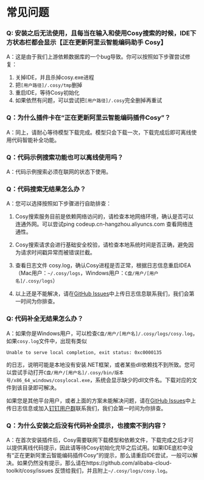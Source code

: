 # 常见问题

### Q: 安装之后无法使用，且每当在输入和使用Cosy搜索的时候，IDE下方状态栏都会显示【正在更新阿里云智能编码助手 Cosy】

A：这是由于我们上游依赖数据库的一个bug导致。你可以按照如下步骤尝试修复：

1. 关掉IDE，并且杀掉cosy.exe进程
2. 把`[用户路径]/.cosy/tmp`删掉
3. 重启IDE，等待Cosy初始化
4. 如果依然有问题，可以尝试把`[用户路径]/.cosy`完全删掉再重试

### Q：为什么插件卡在“正在更新阿里云智能编码插件Cosy”？

A：同上，请耐心等待模型下载完成。模型只会下载一次，下载完成后即可离线使用代码智能补全功能。

### Q：代码示例搜索功能也可以离线使用吗？

A：代码示例搜索必须在联网的状态下使用。

### Q：代码搜索无结果怎么办？

A：您可以选择按照如下步骤进行自助排查：

1. Cosy搜索服务目前是依赖网络访问的，请检查本地网络环境，确认是否可以连通外网。可以尝试ping codeup.cn-hangzhou.aliyuncs.com 查看网络连通性。

2. Cosy搜索请求会进行基础安全校验，请检查本地系统时间是否正确，避免因为请求时间戳异常而被错误拦截。

3. 查看日志文件 cosy.log，确认Cosy进程是否正常，根据日志信息重启IDEA（Mac用户：`~/.cosy/logs`，Windows用户：`C盘/用户/[用户名]/.cosy/logs`）

4. 以上还是不能解决，请在[GitHub Issues](https://github.com/alibaba-cloud-toolkit/cosy/issues)中上传日志信息联系我们，我们会第一时间为你排查。

### Q: 代码补全无结果怎么办？

A：如果你是Windows用户，可以检查`C盘/用户/[用户名]/.cosy/logs/cosy.log`，如果`cosy.log`文件中，出现有类似
```
Unable to serve local completion, exit status: 0xc0000135 
```
的日志，说明可能是本地没有安装.NET框架，或者某些dll依赖找不到所致。您可以尝试手动打开`C盘/用户/[用户名]/.cosy/bin/版本号/x86_64_windows/cosylocal.exe`，系统会显示缺少的dll文件名。下载对应的文件到该目录即可解决。

如果您是其他平台用户，或者上面的方案未能解决问题，请在[GitHub Issues](https://github.com/alibaba-cloud-toolkit/cosy/issues)中上传日志信息或加入[钉钉用户群](https://h5.dingtalk.com/circle/healthCheckin.html?dtaction=os&corpId=dingc5c1c8e7c328ad4e883b3bd722e90a8c&54de2a8c-e74a-4=16c4441b-9a75-4&cbdbhh=qwertyuiop)联系我们，我们会第一时间为你排查。

### Q：为什么安装之后没有代码补全提示，也搜索不到内容？

A：在首次安装插件后，Cosy需要联网下载模型和依赖文件，下载完成之后才可以提供离线代码提示，因此请等待Cosy初始化完毕之后试用。如果IDE底栏中没有“正在更新阿里云智能编码插件Cosy”的提示，那么请重启IDE尝试，一般可以解决。如果仍然没有提示，那么请在https://github.com/alibaba-cloud-toolkit/cosy/issues 反馈给我们，并且附上`~/.cosy/logs/cosy.log`。
